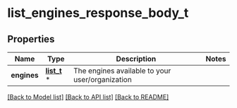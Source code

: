 # list_engines_response_body_t

## Properties
Name | Type | Description | Notes
------------ | ------------- | ------------- | -------------
**engines** | [**list_t**](engine.md) \* | The engines available to your user/organization | 

[[Back to Model list]](../README.md#documentation-for-models) [[Back to API list]](../README.md#documentation-for-api-endpoints) [[Back to README]](../README.md)


